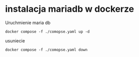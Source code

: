 # instalacja mariadb w dockerze

Uruchmienie maria db
```
docker compose -f ./comopse.yaml up -d
```

usuniecie
```
docker compose -f ./comopse.yaml down
```